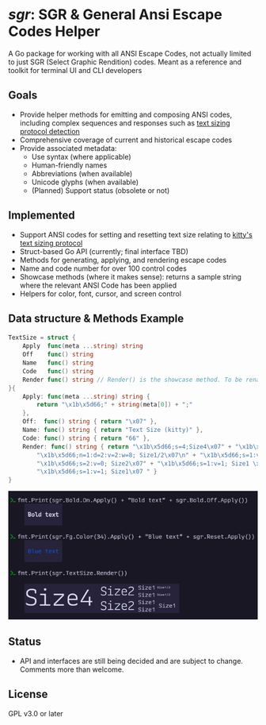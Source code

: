 # _sgr_: SGR & General Ansi Escape Codes Helper

A Go package for working with all ANSI Escape Codes, not actually limited to just SGR (Select Graphic Rendition) codes. Meant as a reference and toolkit for terminal UI and CLI developers

## Goals
- Provide helper methods for emitting and composing ANSI codes, including complex sequences and responses such as [text sizing protocol detection](https://sw.kovidgoyal.net/kitty/text-sizing-protocol/#detecting-if-the-terminal-supports-this-protocol)
- Comprehensive coverage of current and historical escape codes
- Provide associated metadata:
  - Use syntax (where applicable)
  - Human-friendly names
  - Abbreviations (when available)
  - Unicode glyphs (when available)
  - (Planned) Support status (obsolete or not)


## Implemented
- Support ANSI codes for setting and resetting text size relating to [kitty's text sizing protocol](https://sw.kovidgoyal.net/kitty/text-sizing-protocol/)
- Struct-based Go API (currently; final interface TBD)
- Methods for generating, applying, and rendering escape codes
- Name and code number for over 100 control codes
- Showcase methods (where it makes sense): returns a sample string where the relevant ANSI Code has been applied
- Helpers for color, font, cursor, and screen control


## Data structure & Methods Example
```go
TextSize = struct {
	Apply  func(meta ...string) string
	Off    func() string
	Name   func() string
	Code   func() string
	Render func() string // Render() is the showcase method. To be renamed.
}{
	Apply: func(meta ...string) string {  
		return "\x1b\x5d66;" + string(meta[0]) + ";"
	},
	Off:  func() string { return "\x07" },
	Name: func() string { return "Text Size (kitty)" },
	Code: func() string { return "66" },
	Render: func() string { return "\x1b\x5d66;s=4;Size4\x07" + "\x1b\x5d66;s=2:v=1; Size2\x07" + "\x1b\x5d66;s=1:v=1; Size1\x07" +
        "\x1b\x5d66;n=1:d=2:v=2:w=8; Size1/2\x07\n" + "\x1b\x5d66;s=1:v=1; Size1\x07" + "\x1b\x5d66;n=1:d=2:v=2:w=8; Size1/2\x07\n" +
        "\x1b\x5d66;s=2:v=0; Size2\x07" + "\x1b\x5d66;s=1:v=1; Size1 \x07" + "\x1b\x5d66;s=2:n=1:d=2:v=2:w=3;Size1 \x07\n" +
        "\x1b\x5d66;s=1:v=1; Size1\x07 " }
}
```
![preview.png](preview.png)
## Status
- API and interfaces are still being decided and are subject to change. Comments more than welcome.

## License
GPL v3.0 or later
